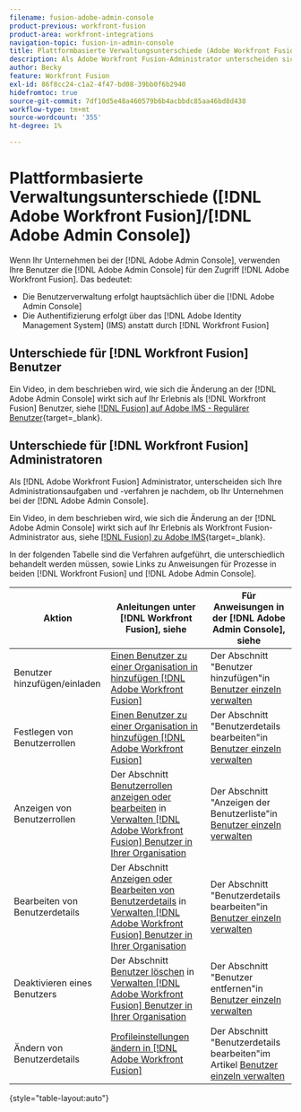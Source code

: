 ```yaml
---
filename: fusion-adobe-admin-console
product-previous: workfront-fusion
product-area: workfront-integrations
navigation-topic: fusion-in-admin-console
title: Plattformbasierte Verwaltungsunterschiede (Adobe Workfront Fusion/Adobe Business Platform)
description: Als Adobe Workfront Fusion-Administrator unterscheiden sich Ihre Administrationsaufgaben und -verfahren je nachdem, ob Ihr Unternehmen in die Adobe Business Platform integriert wurde. In diesem Artikel werden die Verfahren aufgelistet, die unterschiedlich gehandhabt werden müssen, sowie Links zu Anweisungen für Prozesse in Workfront Fusion und Adobe Admin Console.
author: Becky
feature: Workfront Fusion
exl-id: 86f8cc24-c1a2-4f47-bd08-39bb0f6b2940
hidefromtoc: true
source-git-commit: 7df10d5e48a460579b6b4acbbdc85aa46bd8d438
workflow-type: tm+mt
source-wordcount: '355'
ht-degree: 1%

---
```


# Plattformbasierte Verwaltungsunterschiede ([!DNL Adobe Workfront Fusion]/[!DNL Adobe Admin Console])

Wenn Ihr Unternehmen bei der [!DNL Adobe Admin Console], verwenden Ihre Benutzer die [!DNL Adobe Admin Console] für den Zugriff [!DNL Adobe Workfront Fusion]. Das bedeutet:

* Die Benutzerverwaltung erfolgt hauptsächlich über die [!DNL Adobe Admin Console]
* Die Authentifizierung erfolgt über das [!DNL Adobe Identity Management System] (IMS) anstatt durch [!DNL Workfront Fusion]

## Unterschiede für [!DNL Workfront Fusion] Benutzer

Ein Video, in dem beschrieben wird, wie sich die Änderung an der [!DNL Adobe Admin Console] wirkt sich auf Ihr Erlebnis als [!DNL Workfront Fusion] Benutzer, siehe [[!DNL Fusion] auf Adobe IMS - Regulärer Benutzer](https://video.tv.adobe.com/v/3412465/){target=_blank}.

## Unterschiede für [!DNL Workfront Fusion] Administratoren

Als [!DNL Adobe Workfront Fusion] Administrator, unterscheiden sich Ihre Administrationsaufgaben und -verfahren je nachdem, ob Ihr Unternehmen bei der [!DNL Adobe Admin Console].

Ein Video, in dem beschrieben wird, wie sich die Änderung an der [!DNL Adobe Admin Console] wirkt sich auf Ihr Erlebnis als Workfront Fusion-Administrator aus, siehe [[!DNL Fusion] zu Adobe IMS](https://video.tv.adobe.com/v/3412464/){target=_blank}.

In der folgenden Tabelle sind die Verfahren aufgeführt, die unterschiedlich behandelt werden müssen, sowie Links zu Anweisungen für Prozesse in beiden [!DNL Workfront Fusion] und [!DNL Adobe Admin Console].

| Aktion | Anleitungen unter [!DNL Workfront Fusion], siehe | Für Anweisungen in der [!DNL Adobe Admin Console], siehe |
|---|---|---|
| Benutzer hinzufügen/einladen | [Einen Benutzer zu einer Organisation in hinzufügen [!DNL Adobe Workfront Fusion]](../../workfront-fusion/organizations/add-user-to-an-organization.md) | Der Abschnitt &quot;Benutzer hinzufügen&quot;in [Benutzer einzeln verwalten](https://helpx.adobe.com/enterprise/using/manage-users-individually.html) |
| Festlegen von Benutzerrollen | [Einen Benutzer zu einer Organisation in hinzufügen [!DNL Adobe Workfront Fusion]](../../workfront-fusion/organizations/add-user-to-an-organization.md) | Der Abschnitt &quot;Benutzerdetails bearbeiten&quot;in [Benutzer einzeln verwalten](https://helpx.adobe.com/enterprise/using/manage-users-individually.html) |
| Anzeigen von Benutzerrollen | Der Abschnitt [Benutzerrollen anzeigen oder bearbeiten](../../workfront-fusion/organizations/manage-fusion-users.md#view) in [Verwalten [!DNL Adobe Workfront Fusion] Benutzer in Ihrer Organisation](../../workfront-fusion/organizations/manage-fusion-users.md) | Der Abschnitt &quot;Anzeigen der Benutzerliste&quot;in [Benutzer einzeln verwalten](https://helpx.adobe.com/enterprise/using/manage-users-individually.html) |
| Bearbeiten von Benutzerdetails | Der Abschnitt [Anzeigen oder Bearbeiten von Benutzerdetails](../../workfront-fusion/organizations/manage-fusion-users.md#view2) in  [Verwalten [!DNL Adobe Workfront Fusion] Benutzer in Ihrer Organisation](../../workfront-fusion/organizations/manage-fusion-users.md) | Der Abschnitt &quot;Benutzerdetails bearbeiten&quot;in [Benutzer einzeln verwalten](https://helpx.adobe.com/enterprise/using/manage-users-individually.html) |
| Deaktivieren eines Benutzers | Der Abschnitt [Benutzer löschen](../../workfront-fusion/organizations/manage-fusion-users.md#delete) in [Verwalten [!DNL Adobe Workfront Fusion] Benutzer in Ihrer Organisation](../../workfront-fusion/organizations/manage-fusion-users.md) | Der Abschnitt &quot;Benutzer entfernen&quot;in [Benutzer einzeln verwalten](https://helpx.adobe.com/enterprise/using/manage-users-individually.html) |
| Ändern von Benutzerdetails | [Profileinstellungen ändern in [!DNL Adobe Workfront Fusion]](../../workfront-fusion/workfront-fusion-basics/change-profile-settings.md) | Der Abschnitt &quot;Benutzerdetails bearbeiten&quot;im Artikel [Benutzer einzeln verwalten](https://helpx.adobe.com/enterprise/using/manage-users-individually.html) |

{style=&quot;table-layout:auto&quot;}

<!--
## SSO (Single Sign-On)

Because the Adobe Business Platform controls Single Sign-On (SSO) for users, the following actions and functionality are handled automatically through the Adobe Business Platform. If your organization has not yet been onboarded to the Adobe Business Platform, you must perform these actions in Workfront Fusion. If your organization has been onboarded to the Adobe Business Platform, you can not see these options in your Workfront Fusion environment.

* Setting up Single Sign-on in Workfront Fusion

[Set up identity](https://helpx.adobe.com/enterprise/using/set-up-identity.html)
-->
